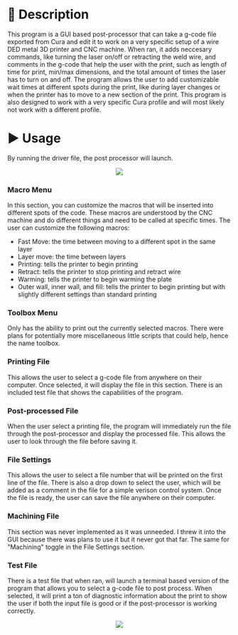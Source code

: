 # 📃 Description
This program is a GUI based post-processor that can take a g-code file exported from Cura and edit it to work on a very specific setup of a wire DED metal 3D printer and CNC machine. When ran, it adds neccesary commands, like turning the laser on/off or retracting the weld wire, and comments in the g-code that help the user with the print, such as length of time for print, min/max dimensions, and the total amount of times the laser has to turn on and off. The program allows the user to add customizable wait times at different spots during the print, like during layer changes or when the printer has to move to a new section of the print. This program is also designed to work with a very specific Cura profile and will most likely not work with a different profile.

# ▶️ Usage
By running the driver file, the post processor will launch.
<p align="center">
  <img src="https://github.com/user-attachments/assets/427b7d2e-3066-4927-ae8a-c69032341d52">
</p>

### Macro Menu
In this section, you can customize the macros that will be inserted into different spots of the code. These macros are understood by the CNC machine and do different things and need to be called at specific times. 
The user can customize the following macros:
- Fast Move: the time between moving to a different spot in the same layer
- Layer move: the time between layers
- Printing: tells the printer to begin printing
- Retract: tells the printer to stop printing and retract wire
- Warming: tells the printer to begin warming the plate
- Outer wall, inner wall, and fill: tells the printer to begin printing but with slightly different settings than standard printing

### Toolbox Menu
Only has the ability to print out the currently selected macros. There were plans for potentially more miscellaneous little scripts that could help, hence the name toolbox.

### Printing File
This allows the user to select a g-code file from anywhere on their computer. Once selected, it will display the file in this section. There is an included test file that shows the capabilities of the program.

### Post-processed File
When the user select a printing file, the program will immediately run the file through the post-processor and display the processed file. This allows the user to look through the file before saving it.

### File Settings
This allows the user to select a file number that will be printed on the first line of the file. There is also a drop down to select the user, which will be added as a comment in the file for a simple verison control system. Once the file is ready, the user can save the file anywhere on their computer.

### Machining File
This section was never implemented as it was unneeded. I threw it into the GUI because there was plans to use it but it never got that far. The same for "Machining" toggle in the File Settings section.

### Test File
There is a test file that when ran, will launch a terminal based version of the program that allows you to select a g-code file to post process. When selected, it will print a ton of diagnostic information about the print to show the user if both the input file is good or if the post-processor is working correctly.
<p align="center">
  <img src="https://github.com/user-attachments/assets/56484bc1-f2a3-46ee-bc9d-72e6e8b69df0">
</p>

